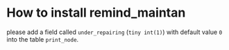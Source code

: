 How to install remind_maintan
====
please add a field called `under_repairing` (`tiny int(1)`) with default value `0` into the table `print_node`.